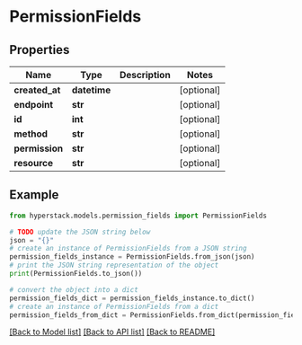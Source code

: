 # PermissionFields


## Properties

Name | Type | Description | Notes
------------ | ------------- | ------------- | -------------
**created_at** | **datetime** |  | [optional] 
**endpoint** | **str** |  | [optional] 
**id** | **int** |  | [optional] 
**method** | **str** |  | [optional] 
**permission** | **str** |  | [optional] 
**resource** | **str** |  | [optional] 

## Example

```python
from hyperstack.models.permission_fields import PermissionFields

# TODO update the JSON string below
json = "{}"
# create an instance of PermissionFields from a JSON string
permission_fields_instance = PermissionFields.from_json(json)
# print the JSON string representation of the object
print(PermissionFields.to_json())

# convert the object into a dict
permission_fields_dict = permission_fields_instance.to_dict()
# create an instance of PermissionFields from a dict
permission_fields_from_dict = PermissionFields.from_dict(permission_fields_dict)
```
[[Back to Model list]](../README.md#documentation-for-models) [[Back to API list]](../README.md#documentation-for-api-endpoints) [[Back to README]](../README.md)



